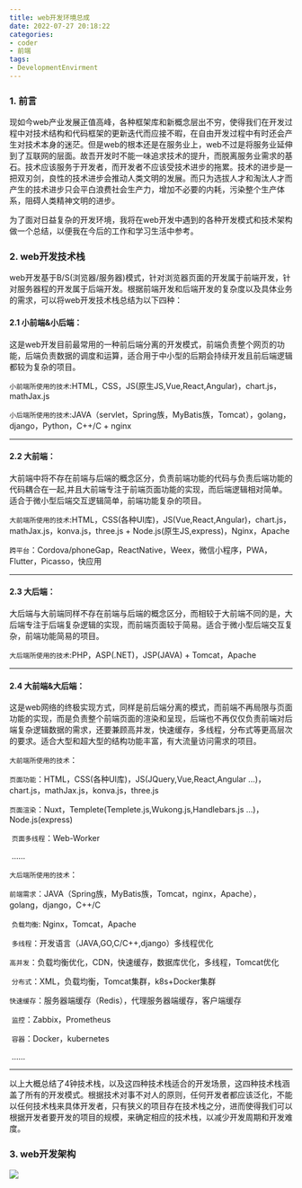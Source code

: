 ```yaml
---
title: web开发环境总成
date: 2022-07-27 20:18:22
categories:
- coder
- 前端
tags:
- DevelopmentEnvirment
---
```


### 1. 前言

现如今web产业发展正值高峰，各种框架库和新概念层出不穷，使得我们在开发过程中对技术结构和代码框架的更新迭代而应接不暇，在自由开发过程中有时还会产生对技术本身的迷茫。但是web的根本还是在服务业上，web不过是将服务业延伸到了互联网的层面。故吾开发时不能一味追求技术的提升，而脱离服务业需求的基石。技术应该服务于开发者，而开发者不应该受技术进步的拖累。技术的进步是一把双刃剑，良性的技术进步会推动人类文明的发展。而只为选拔人才和淘汰人才而产生的技术进步只会平白浪费社会生产力，增加不必要的内耗，污染整个生产体系，阻碍人类精神文明的进步。

为了面对日益复杂的开发环境，我将在web开发中遇到的各种开发模式和技术架构做一个总结，以便我在今后的工作和学习生活中参考。

### 2. web开发技术栈

web开发基于B/S(浏览器/服务器)模式，针对浏览器页面的开发属于前端开发，针对服务器程的开发属于后端开发。根据前端开发和后端开发的复杂度以及具体业务的需求，可以将web开发技术栈总结为以下四种：

#### 	2.1 小前端&小后端：

这是web开发目前最常用的一种前后端分离的开发模式，前端负责整个网页的功能，后端负责数据的调度和运算，适合用于中小型的后期会持续开发且前后端逻辑都较为复杂的项目。

`小前端所使用的技术`:HTML，CSS，JS(原生JS,Vue,React,Angular)，chart.js，mathJax.js

`小后端所使用的技术`:JAVA（servlet，Spring族，MyBatis族，Tomcat），golang，django，Python，C++/C + nginx

---

#### 	2.2 大前端：

大前端中将不存在前端与后端的概念区分，负责前端功能的代码与负责后端功能的代码耦合在一起,并且大前端专注于前端页面功能的实现，而后端逻辑相对简单。适合于微小型后端交互逻辑简单，前端功能复杂的项目。

`大前端所使用的技术`:HTML，CSS(各种UI库)，JS(Vue,React,Angular)，chart.js，mathJax.js，konva.js，three.js + Node.js(原生JS,express)，Nginx，Apache

`跨平台`：Cordova/phoneGap，ReactNative，Weex，微信小程序，PWA，Flutter，Picasso，快应用

---

#### 	2.3 大后端：

大后端与大前端同样不存在前端与后端的概念区分，而相较于大前端不同的是，大后端专注于后端复杂逻辑的实现，而前端页面较于简易。适合于微小型后端交互复杂，前端功能简易的项目。

`大后端所使用的技术`:PHP，ASP(.NET)，JSP(JAVA) + Tomcat，Apache

---

#### 	2.4 大前端&大后端：

这是web网络的终极实现方式，同样是前后端分离的模式，而前端不再局限与页面功能的实现，而是负责整个前端页面的渲染和呈现，后端也不再仅仅负责前端对后端复杂逻辑数据的需求，还要兼顾高并发，快速缓存，多线程，分布式等更高层次的要求。适合大型和超大型的结构功能丰富，有大流量访问需求的项目。

`大前端所使用的技术`：

​	`页面功能`：HTML，CSS(各种UI库)，JS(JQuery,Vue,React,Angular ...)，chart.js，mathJax.js，konva.js，three.js

​	`页面渲染`：Nuxt，Templete(Templete.js,Wukong.js,Handlebars.js ...)，Node.js(express)

​	`页面多线程`：Web-Worker

​			......

`大后端所使用的技术`：

​	`前端需求`：JAVA（Spring族，MyBatis族，Tomcat，nginx，Apache），golang，django，C++/C

​	`负载均衡`: Nginx，Tomcat，Apache

​	`多线程`：开发语言（JAVA,GO,C/C++,django）多线程优化

​	`高并发`：负载均衡优化，CDN，快速缓存，数据库优化，多线程，Tomcat优化

​	`分布式`：XML，负载均衡，Tomcat集群，k8s+Docker集群

​	`快速缓存`：服务器端缓存（Redis），代理服务器端缓存，客户端缓存

​	`监控`：Zabbix，Prometheus

​	`容器`：Docker，kubernetes

​			......

---

以上大概总结了4钟技术栈，以及这四种技术栈适合的开发场景，这四种技术栈涵盖了所有的开发模式。根据技术对事不对人的原则，任何开发者都应该泛化，不能以任何技术栈来具体开发者，只有狭义的项目存在技术栈之分，进而使得我们可以根据开发者要开发的项目的规模，来确定相应的技术栈，以减少开发周期和开发难度。

### 3. web开发架构

<img src="https://raw.githubusercontent.com/CherryMars0/blog-img/main/web%E6%8A%80%E6%9C%AF%E6%9E%B6%E6%9E%84.png" />

